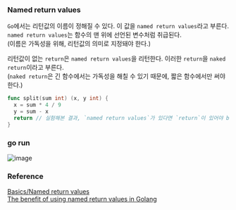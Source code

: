 ### Named return values
`Go`에서는 리턴값의 이름이 정해질 수 있다. 이 값을 `named return values`라고 부른다.<br>
`named return values`는 함수의 맨 위에 선언된 변수처럼 취급된다.<br>
(이름은 가독성을 위해, 리턴값의 의미로 지정돼야 한다.)<br>

리턴값이 없는 `return`은 `named return values`을 리턴한다. 이러한 `return`을 `naked return`이라고 부른다.<br>
(`naked return`은 긴 함수에서는 가독성을 해칠 수 있기 때문에, 짧은 함수에서만 써야한다.)<br>
```go
func split(sum int) (x, y int) {
  x = sum * 4 / 9
  y = sum - x
  return // 실험해본 결과, `named return values`가 있다면 `return`이 있어야 build가 된다.
}
```

### go run
![image](https://github.com/user-attachments/assets/8da920e7-138d-4899-aa4a-fc534b0a23e9)


### Reference
[Basics/Named return values](https://go.dev/tour/basics/7)<br>
[The benefit of using named return values in Golang](https://medium.com/@xcoulon/the-benefit-of-using-named-return-values-in-golang-7a946bdc0894)<br>

